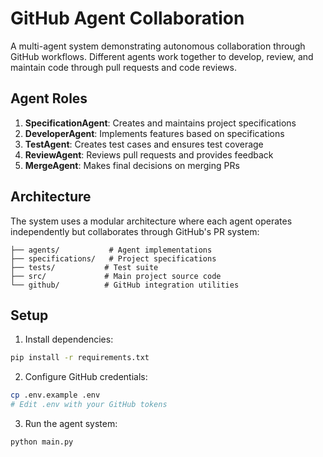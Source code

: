 # GitHub Agent Collaboration

A multi-agent system demonstrating autonomous collaboration through GitHub workflows. Different agents work together to develop, review, and maintain code through pull requests and code reviews.

## Agent Roles

1. **SpecificationAgent**: Creates and maintains project specifications
2. **DeveloperAgent**: Implements features based on specifications
3. **TestAgent**: Creates test cases and ensures test coverage
4. **ReviewAgent**: Reviews pull requests and provides feedback
5. **MergeAgent**: Makes final decisions on merging PRs

## Architecture

The system uses a modular architecture where each agent operates independently but collaborates through GitHub's PR system:

```
├── agents/           # Agent implementations
├── specifications/   # Project specifications
├── tests/           # Test suite
├── src/             # Main project source code
└── github/          # GitHub integration utilities
```

## Setup

1. Install dependencies:
```bash
pip install -r requirements.txt
```

2. Configure GitHub credentials:
```bash
cp .env.example .env
# Edit .env with your GitHub tokens
```

3. Run the agent system:
```bash
python main.py
